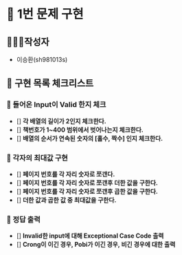 # 🚀 1번 문제 구현

## 🙋🏻‍♂️작성자

- 이승환(sh981013s)

## 🧾 구현 목록 체크리스트

### 🚨 들어온 Input이 Valid 한지 체크
- [] **각 배열의 길이가 2인지 체크한다.**
- [] **책번호가 1~400 범위에서 벗어나는지 체크한다.**
- [] **배열의 순서가 연속된 숫자의 [홀수, 짝수] 인지 체크한다.**

### 🚨 각자의 최대값 구현
- [] **페이지 번호를 각 자리 숫자로 쪼갠다.**
- [] **페이지 번호를 각 자리 숫자로 쪼갠후 더한 값을 구한다.**
- [] **페이지 번호를 각 자리 숫자로 쪼갠후 곱한 값을 구한다.**
- [] **더한 값과 곱한 값 중 최대값을 구한다.**

### 🚨 정답 출력
- [] **Invalid한 input에 대해 Exceptional Case Code 출력**
- [] **Crong이 이긴 경우, Pobi가 이긴 경우, 비긴 경우에 대한 출력**



